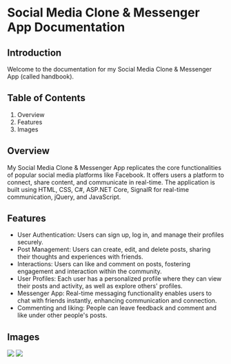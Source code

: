 <h1>Social Media Clone & Messenger App Documentation</h1>
<h2>Introduction</h2>
Welcome to the documentation for my Social Media Clone & Messenger App (called handbook). <br>

<h2>
Table of Contents
  </h2>
<ol>
 <li> Overview</li>
<li>Features</li>
  <li>Images</li>
</ol>
<h2>Overview</h2>
My Social Media Clone & Messenger App replicates the core functionalities of popular social media platforms like Facebook. It offers users a platform to connect, share content, and communicate in real-time. The application is built using HTML, CSS, C#, ASP.NET Core, SignalR for real-time communication, jQuery, and JavaScript.

<h2>Features</h2>
<ul>
<li>User Authentication: Users can sign up, log in, and manage their profiles securely.</li>
<li>Post Management: Users can create, edit, and delete posts, sharing their thoughts and experiences with friends.</li>
<li>Interactions: Users can like and comment on posts, fostering engagement and interaction within the community.</li>
<li>User Profiles: Each user has a personalized profile where they can view their posts and activity, as well as explore others' profiles.</li>
<li>Messenger App: Real-time messaging functionality enables users to chat with friends instantly, enhancing communication and connection.</li>
<li>Commenting and liking: People can leave feedback and comment and like under other people's posts.</li>
  </ul>
<h2>Images</h2>
<img src="https://github.com/vasioo/HandBookSolution/assets/78680789/af7b25b7-3408-4469-81e0-c96870152e4f"/>
<img src="https://github.com/vasioo/HandBookSolution/assets/78680789/a8a2baa8-cc6f-40ac-b14a-88e76f14990f"/>
